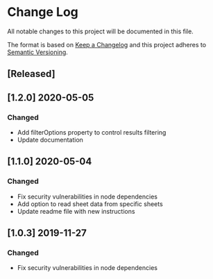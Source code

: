 # Change Log
All notable changes to this project will be documented in this file.

The format is based on [Keep a Changelog](http://keepachangelog.com/)
and this project adheres to [Semantic Versioning](http://semver.org/).

## [Released]

## [1.2.0] 2020-05-05
### Changed
- Add filterOptions property to control results filtering
- Update documentation

## [1.1.0] 2020-05-04
### Changed
- Fix security vulnerabilities in node dependencies
- Add option to read sheet data from specific sheets
- Update readme file with new instructions

## [1.0.3] 2019-11-27
### Changed
- Fix security vulnerabilities in node dependencies